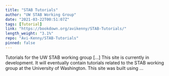 ```yaml
---
title: "STAB Tutorials"
author: "UW STAB Working Group"
date: "2021-03-22T00:51:07Z"
tags: [Tutorial]
link: "https://bookdown.org/avikenny/STAB-Tutorials/"
length_weight: "3.1%"
repo: "Avi-Kenny/STAB-Tutorials"
pinned: false
---
```


Tutorials for the UW STAB working group [...] This site is currently in development. It will eventually contain tutorials related to the STAB working group at the University of Washington. This site was built using ...
